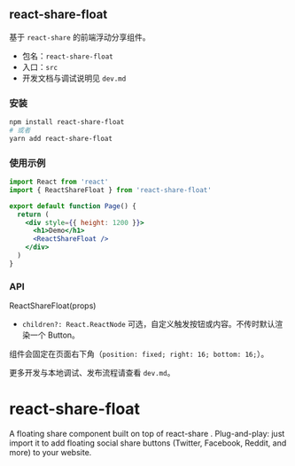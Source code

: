 ## react-share-float

基于 `react-share` 的前端浮动分享组件。

- 包名：`react-share-float`
- 入口：`src`
- 开发文档与调试说明见 `dev.md`

### 安装

```bash
npm install react-share-float
# 或者
yarn add react-share-float
```

### 使用示例

```jsx
import React from 'react'
import { ReactShareFloat } from 'react-share-float'

export default function Page() {
  return (
    <div style={{ height: 1200 }}>
      <h1>Demo</h1>
      <ReactShareFloat />
    </div>
  )
}
```

### API

ReactShareFloat(props)

- `children?: React.ReactNode` 可选，自定义触发按钮或内容。不传时默认渲染一个 Button。

组件会固定在页面右下角（`position: fixed; right: 16; bottom: 16;`）。

更多开发与本地调试、发布流程请查看 `dev.md`。

# react-share-float
A floating share component built on top of react-share . Plug-and-play: just import it to add floating social share buttons (Twitter, Facebook, Reddit, and more) to your website.
